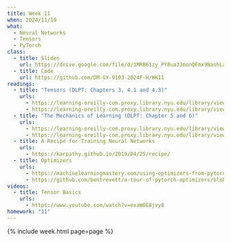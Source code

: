```yaml
---
title: Week 11
when: 2024/11/19
what:
  - Neural Networks
  - Tensors
  - PyTorch
class:
  - title: Slides
    url: https://drive.google.com/file/d/1MRB61zy_PY8ua3JmonQFmx9NashLa6wo/
  - title: Code
    url: https://github.com/DM-GY-9103-2024F-H/WK11
readings:
  - title: "Tensors (DLPT: Chapters 3, 4.1 and 4.3)"
    urls:
      - https://learning-oreilly-com.proxy.library.nyu.edu/library/view/deep-learning-with/9781617295263/Text/03.xhtml#sigil_toc_id_30
      - https://learning-oreilly-com.proxy.library.nyu.edu/library/view/deep-learning-with/9781617295263/Text/04.xhtml#sigil_toc_id_60
  - title: "The Mechanics of Learning (DLPT: Chapter 5 and 6)"
    urls:
      - https://learning-oreilly-com.proxy.library.nyu.edu/library/view/deep-learning-with/9781617295263/Text/05.xhtml#sigil_toc_id_90
      - https://learning-oreilly-com.proxy.library.nyu.edu/library/view/deep-learning-with/9781617295263/Text/06.xhtml#sigil_toc_id_60
  - title: A Recipe for Training Neural Networks
    urls:
      - https://karpathy.github.io/2019/04/25/recipe/
  - title: Optimizers
    urls:
      - https://machinelearningmastery.com/using-optimizers-from-pytorch/
      - https://github.com/bentrevett/a-tour-of-pytorch-optimizers/blob/main/a-tour-of-pytorch-optimizers.ipynb
videos:
  - title: Tensor Basics
    urls:
      - https://www.youtube.com/watch?v=exaWOE8jvy8
homework: "11"
---
```

{% include week.html page=page %}
